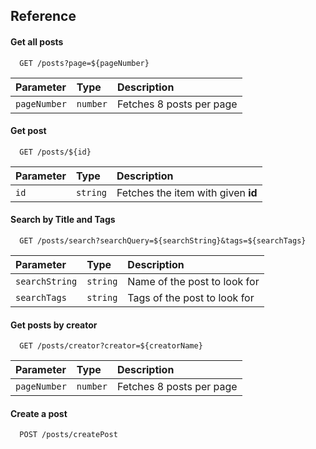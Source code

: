 
## Reference

#### Get all posts

```http
  GET /posts?page=${pageNumber}
```
| Parameter | Type     | Description                       |
| :-------- | :------- | :-------------------------------- |
| `pageNumber` | `number` | Fetches 8 posts per page |

#### Get post

```http
  GET /posts/${id}
```

| Parameter | Type     | Description                       |
| :-------- | :------- | :-------------------------------- |
| `id`      | `string` | Fetches the item with given **id** |

#### Search by Title and Tags

```http
  GET /posts/search?searchQuery=${searchString}&tags=${searchTags}
```

| Parameter | Type     | Description                       |
| :-------- | :------- | :-------------------------------- |
| `searchString`      | `string` | Name of the post to look for |
| `searchTags`      | `string` | Tags of the post to look for |

#### Get posts by creator

```http
  GET /posts/creator?creator=${creatorName}
```
| Parameter | Type     | Description                       |
| :-------- | :------- | :-------------------------------- |
| `pageNumber` | `number` | Fetches 8 posts per page |

#### Create a post

```http
  POST /posts/createPost
```